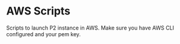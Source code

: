 # AWS Scripts

Scripts to launch P2 instance in AWS. Make sure you have AWS CLI configured and your pem key.
